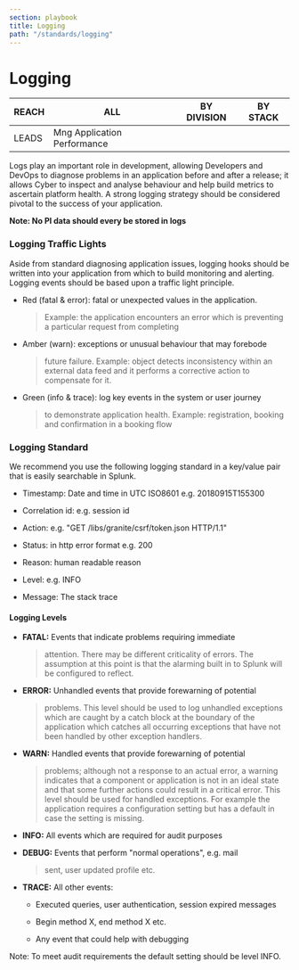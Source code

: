 ```yaml
---
section: playbook
title: Logging
path: "/standards/logging"
---
```


# Logging

| REACH | ALL                         | BY DIVISION | BY STACK |
| ----- | --------------------------- | ----------- | -------- |
| LEADS | Mng Application Performance |             |          |

Logs play an important role in development, allowing Developers and
DevOps to diagnose problems in an application before and after a
release; it allows Cyber to inspect and analyse behaviour and help build
metrics to ascertain platform health. A strong logging strategy should
be considered pivotal to the success of your application.

**Note: No PI data should every be stored in logs**

### Logging Traffic Lights

Aside from standard diagnosing application issues, logging hooks should
be written into your application from which to build monitoring and
alerting. Logging events should be based upon a traffic light principle.

- Red (fatal & error): fatal or unexpected values in the application.

  > Example: the application encounters an error which is preventing a
  > particular request from completing

- Amber (warn): exceptions or unusual behaviour that may forebode

  > future failure. Example: object detects inconsistency within an
  > external data feed and it performs a corrective action to
  > compensate for it.

- Green (info & trace): log key events in the system or user journey
  > to demonstrate application health. Example: registration, booking
  > and confirmation in a booking flow

### Logging Standard

We recommend you use the following logging standard in a key/value pair
that is easily searchable in Splunk.

- Timestamp: Date and time in UTC ISO8601 e.g. 20180915T155300

- Correlation id: e.g. session id

- Action: e.g. \"GET /libs/granite/csrf/token.json HTTP/1.1\"

- Status: in http error format e.g. 200

- Reason: human readable reason

- Level: e.g. INFO

- Message: The stack trace

#### Logging Levels

- **FATAL:** Events that indicate problems requiring immediate

  > attention. There may be different criticality of errors. The
  > assumption at this point is that the alarming built in to Splunk
  > will be configured to reflect.

- **ERROR:** Unhandled events that provide forewarning of potential

  > problems. This level should be used to log unhandled exceptions
  > which are caught by a catch block at the boundary of the
  > application which catches all occurring exceptions that have not
  > been handled by other exception handlers.

- **WARN:** Handled events that provide forewarning of potential

  > problems; although not a response to an actual error, a warning
  > indicates that a component or application is not in an ideal state
  > and that some further actions could result in a critical error.
  > This level should be used for handled exceptions. For example the
  > application requires a configuration setting but has a default in
  > case the setting is missing.

- **INFO:** All events which are required for audit purposes

- **DEBUG:** Events that perform \"normal operations\", e.g. mail

  > sent, user updated profile etc.

- **TRACE:** All other events:

  - Executed queries, user authentication, session expired messages

  - Begin method X, end method X etc.

  - Any event that could help with debugging

Note: To meet audit requirements the default setting should be level
INFO.
